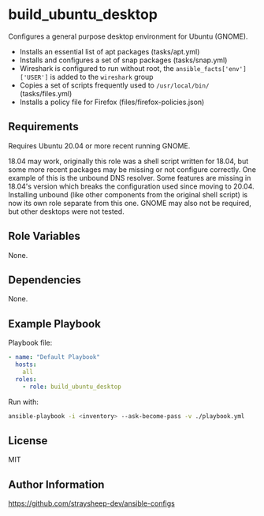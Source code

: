 build_ubuntu_desktop
=========

Configures a general purpose desktop environment for Ubuntu (GNOME).

- Installs an essential list of apt packages (tasks/apt.yml)
- Installs and configures a set of snap packages (tasks/snap.yml)
- Wireshark is configured to run without root, the `ansible_facts['env']['USER']` is added to the `wireshark` group
- Copies a set of scripts frequently used to `/usr/local/bin/` (tasks/files.yml)
- Installs a policy file for Firefox (files/firefox-policies.json)

Requirements
------------

Requires Ubuntu 20.04 or more recent running GNOME.

18.04 may work, originally this role was a shell script written for 18.04, but some more recent packages may be missing or not configure correctly. One example of this is the unbound DNS resolver. Some features are missing in 18.04's version which breaks the configuration used since moving to 20.04. Installing unbound (like other components from the original shell script) is now its own role separate from this one. GNOME may also not be required, but other desktops were not tested.

Role Variables
--------------

None.

Dependencies
------------

None.

Example Playbook
----------------

Playbook file:

```yml
- name: "Default Playbook"
  hosts:
    all
  roles:
    - role: build_ubuntu_desktop
```

Run with:

```bash
ansible-playbook -i <inventory> --ask-become-pass -v ./playbook.yml
```

License
-------

MIT

Author Information
------------------

https://github.com/straysheep-dev/ansible-configs
